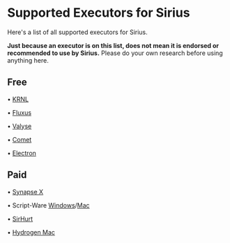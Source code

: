 # Supported Executors for Sirius

Here's a list of all supported executors for Sirius.

**Just because an executor is on this list, does not mean it is endorsed or recommended to use by Sirius.**
Please do your own research before using anything here.

## Free

• [KRNL](https://krnl.place)

• [Fluxus](https://fluxteam.net)

• [Valyse](https://valyse.net)

• [Comet](https://cometrbx.xyz/)

• [Electron](https://ryos.lol/)

## Paid

• [Synapse X](https://x.synapse.to)

• Script-Ware [Windows](https://script-ware.com/w)/[Mac](https://script-ware.com/m)

• [SirHurt](https://sirhurt.net)

• [Hydrogen Mac](https://hydrogen.sh/)
